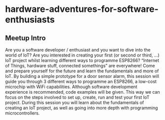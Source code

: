 # hardware-adventures-for-software-enthusiasts

## Meetup Intro 
Are you a software developer / enthusiast and you want to dive into the world of IoT? Are you interested in creating your first (or second or third, …) IoT project whilst learning different ways to programme ESP8266? “Internet of Things, hardware stuff, connected somethings” are everywhere! Come and prepare yourself for the future and learn the fundamentals and more of IoT.    By building a simple prototype for a door sensor alarm, this session will guide you through 3 different ways to programme an ESP8266, a low-cost microchip with WiFi capabilities. Although software development experience is recommended, code examples will be given. This way we can focus on the steps involved to set up, create, run and test your first IoT project.  During this session you will learn about the fundamentals of creating an IoT project, as well as going into more depth with programming microcontrollers. 
